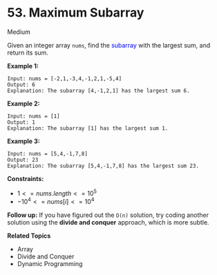# 53. Maximum Subarray

Medium

Given an integer array `nums`, find the <font color="blue">subarray</font> with the largest sum, and return its sum.

 

**Example 1:**
```
Input: nums = [-2,1,-3,4,-1,2,1,-5,4]
Output: 6
Explanation: The subarray [4,-1,2,1] has the largest sum 6.
```
**Example 2:**
```
Input: nums = [1]
Output: 1
Explanation: The subarray [1] has the largest sum 1.
```
**Example 3:**
```
Input: nums = [5,4,-1,7,8]
Output: 23
Explanation: The subarray [5,4,-1,7,8] has the largest sum 23.
```

**Constraints:**

- $1 <= nums.length <= 10^5$
- $-10^4 <= nums[i] <= 10^4$
 

**Follow up:** If you have figured out the `O(n)` solution, try coding another solution using the **divide and conquer** approach, which is more subtle.

**Related Topics**
- Array
- Divide and Conquer
- Dynamic Programming
